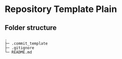 # Repository Template Plain

## Folder structure

```
.
├─ .commit_template
├─ .gitignore
└─ README.md
```
